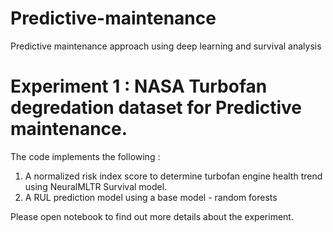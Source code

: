# Predictive-maintenance
Predictive maintenance approach using deep learning and survival analysis

# Experiment 1 : NASA Turbofan degredation dataset for Predictive maintenance. 
The code implements the following :
1. A normalized risk index score to determine turbofan engine health trend using NeuralMLTR Survival model. 
2. A RUL prediction model using a base model - random forests

Please open notebook to find out more details about the experiment.

